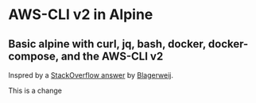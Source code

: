 # AWS-CLI v2 in Alpine

## Basic alpine with curl, jq, bash, docker, docker-compose, and the AWS-CLI v2

Inspred by a [StackOverflow answer](https://stackoverflow.com/a/61268529/2051454) by [Blagerweij](https://stackoverflow.com/users/1704634/blagerweij).


This is a change


